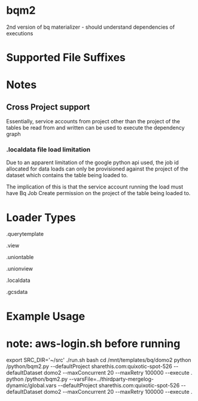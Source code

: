 # bqm2

2nd version of bq materializer - should understand dependencies of executions

# Supported File Suffixes

# Notes

## Cross Project support

Essentially, service accounts from project other than the project of the
tables be read from and written can be used to execute the dependency graph

### .localdata file load limitation
Due to an apparent limitation of the google python api used, the
job id allocated for data loads can only be provisioned against the
project of the dataset which contains the table being loaded to.

The implication of this is that the service account running the load
must have Bq Job Create permission on the project of the table being 
loaded to.


# Loader Types

.querytemplate

.view

.uniontable

.unionview

.localdata

.gcsdata

# Example Usage
# note: aws-login.sh before running
export SRC_DIR='~/src'
./run.sh bash
cd /mnt/templates/bq/domo2
python /python/bqm2.py --defaultProject sharethis.com:quixotic-spot-526 --defaultDataset domo2 --maxConcurrent 20 --maxRetry 100000 --execute .
python /python/bqm2.py  --varsFile=../thirdparty-mergelog-dynamic/global.vars --defaultProject sharethis.com:quixotic-spot-526 --defaultDataset domo2 --maxConcurrent 20 --maxRetry 100000 --execute .
